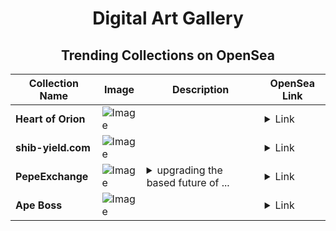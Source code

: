 <div align="center">

# Digital Art Gallery

## Trending Collections on OpenSea

| Collection Name                       | Image                                                                                     | Description                       | OpenSea Link                                                                                          |
|---------------------------------------|-------------------------------------------------------------------------------------------|-----------------------------------|--------------------------------------------------------------------------------------------------------|
| **Heart of Orion** | ![Image](https://i.seadn.io/s/raw/files/0f692661218759dcf203433ce9de449f.png?w=500&auto=format?w=200&auto=format) |  | <details><summary>Link</summary>[Heart of Orion](https://opensea.io/collection/heart-of-orion)</details> |
| **shib-yield.com** | ![Image](https://i.seadn.io/s/raw/files/3dc3aba347aa4a86c628d3ca81b9c220.png?w=500&auto=format?w=200&auto=format) |  | <details><summary>Link</summary>[shib-yield.com](https://opensea.io/collection/shib-yield-com-13)</details> |
| **PepeExchange** | ![Image](https://i.seadn.io/s/raw/files/0f646a06633fd1d9b6ce20e30f4dd5bd.jpg?w=500&auto=format?w=200&auto=format) | <details><summary>upgrading the based future of ...</summary>upgrading the based future of finance</details> | <details><summary>Link</summary>[PepeExchange](https://opensea.io/collection/pepeexchange-7)</details> |
| **Ape Boss** | ![Image](https://i.seadn.io/s/raw/files/8b4a579e3a71ae943c25ff56b85f2116.png?w=500&auto=format?w=200&auto=format) |  | <details><summary>Link</summary>[Ape Boss](https://opensea.io/collection/ape-boss-3)</details> |

</div>